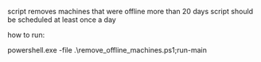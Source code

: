 script removes machines that were offline more than 20 days
script should be scheduled at least once a day


how to run:

powershell.exe -file .\remove_offline_machines.ps1;run-main

